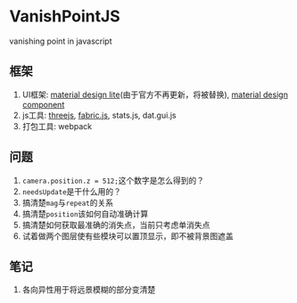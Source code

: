 # VanishPointJS
vanishing point in javascript

## 框架
1. UI框架: [material design lite](https://getmdl.io)(由于官方不再更新，将被替换), [material design component](https://material.io)
2. js工具: [threejs](https://threejs.org), [fabric.js](http://fabricjs.com), stats.js, dat.gui.js
3. 打包工具: webpack

## 问题
1. ```camera.position.z = 512;```这个数字是怎么得到的？
2. ```needsUpdate```是干什么用的？
3. 搞清楚```mag```与```repeat```的关系
4. 搞清楚```position```该如何自动准确计算
5. 搞清楚如何获取最准确的消失点，当前只考虑单消失点
6. 试着做两个图层使有些模块可以置顶显示，即不被背景图遮盖

## 笔记
1. 各向异性用于将远景模糊的部分变清楚